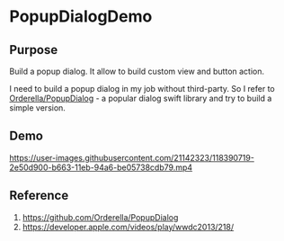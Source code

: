 # PopupDialogDemo

## Purpose
Build a popup dialog. It allow to build custom view and button action.

I need to build a popup dialog in my job without third-party. So I refer to [Orderella/PopupDialog](https://github.com/Orderella/PopupDialog) - a popular dialog swift library and try to build a simple version.

## Demo
https://user-images.githubusercontent.com/21142323/118390719-2e50d900-b663-11eb-94a6-be05738cdb79.mp4

## Reference
1. https://github.com/Orderella/PopupDialog
2. https://developer.apple.com/videos/play/wwdc2013/218/
